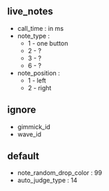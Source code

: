 ## live_notes
- call_time : in ms
- note_type :
  - 1 - one button
  - 2 - ?
  - 3 - ?
  - 6 - ?
- note_position :
  - 1 - left
  - 2 - right
## ignore
- gimmick_id
- wave_id
## default
- note_random_drop_color : 99
- auto_judge_type : 14
